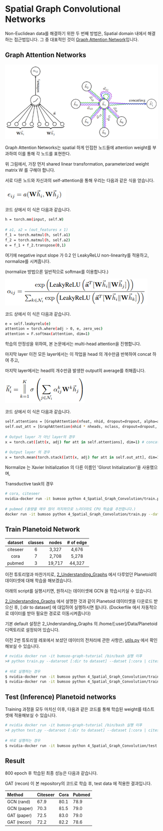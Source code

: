 # Spatial Graph Convolutional Networks

Non-Euclidean data를 해결하기 위한 두 번째 방법은, Spatial domain 내에서 해결하는 접근법입니다.
그 중 대표적인 것이 [Graph Attention Network](https://arxiv.org/pdf/1710.10903.pdf)입니다.

## Graph Attention Networks

<p align="center"><img src="./imgs/GAT.png"></p>

Graph Attention Networks는 spatial 하게 인접한 노드들에 attention weight를 부과하여 이를 통해 각 노드를 표현한다.

위 그림에서, 가장 먼저 shared linear transformation, parameterized weight matrix W 를 구해야 합니다.

서로 다른 노드와 자신과의 self-attention을 통해 우리는 다음과 같은 식을 얻습니다.

![e_ij](./imgs/e_ij.png)

코드 상에서 이 식은 다음과 같습니다.

```bash
h = torch.mm(input, self.W)

# a1, a2 = (out_features x 1)
f_1 = torch.matmul(h, self.a1)
f_2 = torch.matmul(h, self.a2)
e = f_1 + f_2.transpose(0,1)
```

여기에 negative input slope 가 0.2 인 LeakyReLU non-linearity를 적용하고, normalize를 시켜줍니다.

(normalize 방법으론 일반적으로 softmax를 이용합니다.)

![a_ij](./imgs/a_ij.png)

코드 상에서 이 식은 다음과 같습니다.

```bash
e = self.leakyrelu(e)
attention = torch.where(adj > 0, e, zero_vec)
attention = F.softmax(attention, dim=1)
```

학습의 안정성을 위하여, 본 논문에서는 multi-head attention을 진행합니다.

마지막 layer 이전 모든 layer에서는 이 작업을 head 의 개수만큼 반복하여 concat 하여 주고,

마지막 layer에서는 head의 개수만큼 발생한 output의 average를 취해줍니다.

![multi](./imgs/multi_head.png)

코드 상에서 이 식은 다음과 같습니다.

```bash
self.attentions = [GraphAttention(nfeat, nhid, dropout=dropout, alpha=alpha, concat=True) for _ in range(nheads)] # concat
self.out_att = [GraphAttention(nhid * nheads, nclass, dropout=dropout, alpha=alpha, concat=False) for _ in range(nouts)]

# Output layer 가 아닌 layer의 경우
x = torch.cat([att(x, adj) for att in self.attentions], dim=1) # concat

# Output layer 의 경우
x = torch.mean(torch.stack([att(x, adj) for att in self.out_att], dim=1), dim=1) # avg (for pubmed)
```

Normalize 는 Xavier Initialization 의 다른 이름인 'Glorot Initialization'을 사용했으며,

Transductive task의 경우
```bash
# cora, citeseer
nvidia-docker run -it bumsoo python 4_Spatial_Graph_Convolution/train.py --dataset [:dataset] --weight_decay 5e-4 --dropout 0.6 --nb_heads 8 --nb_outs 1

# pubmed (용량을 매우 많이 차지하므로 느리더라도 CPU 학습을 추천합니다.)
docker run -it bumsoo python 4_Spatial_Graph_Convolution/train.py --dataset pubmed --weight_decay 1e-3 --dropout 0.6 --nb_heads 8 --nb_outs 8
```

## Train Planetoid Network

| dataset | classes | nodes | # of  edge  |
|:-------:|:-------:|:-----:|:-----------:|
| citeseer| 6       | 3,327 | 4,676       |
| cora    | 7       | 2,708 | 5,278       |
| pubmed  | 3       | 19,717| 44,327      |


이전 튜토리얼과 마찬가지로, [2_Understanding_Graphs](../2_Understanding_Graphs) 에서 다루었던 Planetoid의 데이터셋에 대해 학습을 해보겠습니다.

아래의 script를 실행시키면, 원하시는 데이터셋에 GCN 을 학습시키실 수 있습니다.

[2_Understanding_Graphs](../2_Understanding_Graphs) 에서 설명한 것과 같이 Planetoid 데이터셋을 다운로드 받으신 후, [:dir to dataset] 에 대입하여 실행하시면 됩니다. (Dockerfile 에서 자동적으로 데이터를 받아 필요한 경로로 이동시켜줍니다)

기본 default 설정은 2_Understanding_Graphs 의 /home/[:user]/Data/Planetoid 디렉토리로 설정되어 있습니다.

이전 2번 튜토리얼 레포에서 보셨던 데이터의 전처리에 관한 사항은, [utils.py](utils.py) 에서 확인해보실 수 있습니다.

```bash
# nvidia docker run -it bumsoo-graph-tutorial /bin/bash 실행 이후
># python train.py --dataroot [:dir to dataset] --datset [:cora | citeseer | pubmed]

# 바로 실행하는 경우
$ nvidia-docker run -it bumsoo python 4_Spatial_Graph_Convolution/train.py --dataset pubmed --lr 0.01 --weight_decay 1e-3 --nb_heads 8
$ nvidia-docker run -it bumsoo python 4_Spatial_Graph_Convolution/train.py --dataset [:else] --lr 5e-3
```

## Test (Inference) Planetoid networks

Training 과정을 모두 마치신 이후, 다음과 같은 코드를 통해 학습된 weight를 테스트셋에 적용해보실 수 있습니다.

```bash
# nvidia docker run -it bumsoo-graph-tutorial /bin/bash 실행 이후
># python test.py --dataroot [:dir to dataset] --dataset [:cora | citeseer | pubmed]

# 바로 실행하는 경우
$ nvidia-docker run -it bumsoo python 4_Spatial_Graph_Convolution/test.py --dataset [:dataset]
```

## Result

800 epoch 후 학습된 최종 성능은 다음과 같습니다.

GAT (recon) 이 본 repository의 코드로 학습 후, test data 에 적용한 결과입니다.

| Method      | Citeseer | Cora | Pubmed |
|:------------|:---------|:-----|:-------|
| GCN (rand)  | 67.9     | 80.1 | 78.9   |
| GCN (paper) | 70.3     | 81.5 | 79.0   |
| GAT (paper) | 72.5     | 83.0 | 79.0   |
| GAT (recon) | 72.2     | 82.2 | 78.6   |
